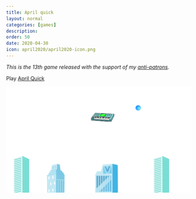 ```yaml
---
title: April quick
layout: normal
categories: [games]
description:
order: 50
date: 2020-04-30
icon: april2020/april2020-icon.png
---
```


_This is the 13th game released with the support of my [anti-patrons](/anti-patreon)._

<p>Play <a href="https://scratch.mit.edu/projects/390529043/embed">April Quick</a></p>

![](april-2020.png)
